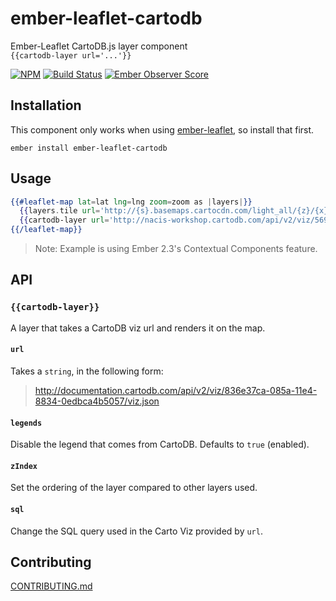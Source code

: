 # ember-leaflet-cartodb

Ember-Leaflet CartoDB.js layer component  
`{{cartodb-layer url='...'}}`

[![NPM][npm-badge-img]][npm-badge-link]
[![Build Status][travis-badge]][travis-badge-url]
[![Ember Observer Score][ember-observer-badge]][ember-observer-url]

## Installation

This component only works when using [ember-leaflet], so install that first.

```shell
ember install ember-leaflet-cartodb
```

## Usage

```hbs
{{#leaflet-map lat=lat lng=lng zoom=zoom as |layers|}}
  {{layers.tile url='http://{s}.basemaps.cartocdn.com/light_all/{z}/{x}/{y}.png'}}
  {{cartodb-layer url='http://nacis-workshop.cartodb.com/api/v2/viz/569d1940-336d-11e3-af98-5f54611e93d5/viz.json' zIndex=1}}
{{/leaflet-map}}
```

> Note: Example is using Ember 2.3's Contextual Components feature.

## API

### `{{cartodb-layer}}`

A layer that takes a CartoDB viz url and renders it on the map.

#### `url`

Takes a `string`, in the following form:

> http://documentation.cartodb.com/api/v2/viz/836e37ca-085a-11e4-8834-0edbca4b5057/viz.json

#### `legends`

Disable the legend that comes from CartoDB. Defaults to `true` (enabled).

#### `zIndex`

Set the ordering of the layer compared to other layers used.

#### `sql`

Change the SQL query used in the Carto Viz provided by `url`.

## Contributing

[CONTRIBUTING.md]



[npm-badge-img]: https://badge.fury.io/js/ember-leaflet-cartodb.svg
[npm-badge-link]: http://badge.fury.io/js/ember-leaflet-cartodb
[travis-badge]: https://travis-ci.org/knownasilya/ember-leaflet-cartodb.svg
[travis-badge-url]: https://travis-ci.org/knownasilya/ember-leaflet-cartodb
[ember-observer-badge]: http://emberobserver.com/badges/ember-leaflet-cartodb.svg
[ember-observer-url]: http://emberobserver.com/addons/ember-leaflet-cartodb
[ember-leaflet]: http://www.ember-leaflet.com/
[CONTRIBUTING.md]: CONTRIBUTING.md
